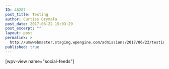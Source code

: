 ```yaml
---
ID: 48287
post_title: Testing
author: Curtiss Grymala
post_date: 2017-06-22 15:03:29
post_excerpt: ""
layout: post
permalink: >
  http://umwwebmaster.staging.wpengine.com/admissions/2017/06/22/testing/
published: true
---
```

[wpv-view name="social-feeds"]